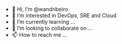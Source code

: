 - 👋 Hi, I’m @wandribeiro
- 👀 I’m interested in DevOps, SRE and Cloud
- 🌱 I’m currently learning ...
- 💞️ I’m looking to collaborate on ...
- 📫 How to reach me ...

<!---
wandribeiro/wandribeiro is a ✨ special ✨ repository because its `README.md` (this file) appears on your GitHub profile.
You can click the Preview link to take a look at your changes.
--->
